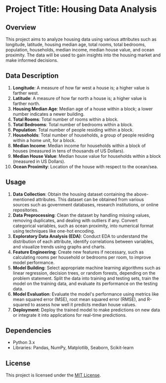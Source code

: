 # Project Title: Housing Data Analysis

## Overview
This project aims to analyze housing data using various attributes such as longitude, latitude, housing median age, total rooms, total bedrooms, population, households, median income, median house value, and ocean proximity. The data will be used to gain insights into the housing market and make informed decisions.

## Data Description
1. **Longitude**: A measure of how far west a house is; a higher value is farther west.
2. **Latitude**: A measure of how far north a house is; a higher value is farther north.
3. **Housing Median Age**: Median age of a house within a block; a lower number indicates a newer building.
4. **Total Rooms**: Total number of rooms within a block.
5. **Total Bedrooms**: Total number of bedrooms within a block.
6. **Population**: Total number of people residing within a block.
7. **Households**: Total number of households, a group of people residing within a home unit, for a block.
8. **Median Income**: Median income for households within a block of houses (measured in tens of thousands of US Dollars).
9. **Median House Value**: Median house value for households within a block (measured in US Dollars).
10. **Ocean Proximity**: Location of the house with respect to the ocean/sea.

## Usage
1. **Data Collection**: Obtain the housing dataset containing the above-mentioned attributes. This dataset can be obtained from various sources such as government databases, research institutions, or online repositories.
2. **Data Preprocessing**: Clean the dataset by handling missing values, removing duplicates, and dealing with outliers if any. Convert categorical variables, such as ocean proximity, into numerical format using techniques like one-hot encoding.
3. **Exploratory Data Analysis (EDA)**: Conduct EDA to understand the distribution of each attribute, identify correlations between variables, and visualize trends using graphs and charts.
4. **Feature Engineering**: Create new features if necessary, such as calculating rooms per household or bedrooms per room, to improve model performance.
5. **Model Building**: Select appropriate machine learning algorithms such as linear regression, decision trees, or random forests, depending on the problem statement. Split the data into training and testing sets, train the model on the training data, and evaluate its performance on the testing data.
6. **Model Evaluation**: Evaluate the model's performance using metrics like mean squared error (MSE), root mean squared error (RMSE), and R-squared to assess how well it predicts median house values.
7. **Deployment**: Deploy the trained model to make predictions on new data or integrate it into applications for real-time predictions.



## Dependencies
- Python 3.x
- Libraries: Pandas, NumPy, Matplotlib, Seaborn, Scikit-learn


## License
This project is licensed under the [MIT License](https://opensource.org/licenses/MIT).